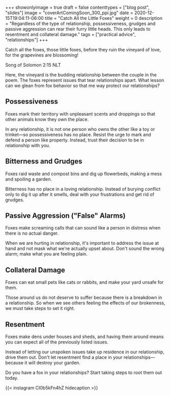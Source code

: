 +++
showonlyimage = true
draft = false
contenttypes = ["blog post", "slides"]
image = "coverArtComingSoon_300_ppi.jpg"
date = 2020-12-15T19:04:11-06:00
title = "Catch All the Little Foxes"
weight = 0
description = "Regardless of the type of relationship, possessiveness, grudges and passive aggression can rear their furry little heads. This only leads to resentment and collateral damage."
tags = ["practical advice", "relationships"]
+++

<div class='bible-text'>Catch all the foxes, those little foxes, before they ruin the vineyard of love, for the grapevines are blossoming!
<p class='bible-reference'>Song of Solomon 2:15 NLT</p>
</div>

Here, the vineyard is the budding relationship between the couple in the poem. The foxes represent issues that tear relationships apart. What lesson can we glean from fox behavior so that me way protect our relationships?

## Possessiveness
Foxes mark their territory with unpleasant scents and droppings so that other animals know they own the place. 

In any relationship, it is not one person who owns the other like a toy or trinket—so possessiveness has no place. Resist the urge to mark and defend a person like property. Instead, trust their decision to be in relationship with you.

## Bitterness and Grudges
Foxes raid waste and compost bins and dig up flowerbeds, making a mess and spoiling a garden.

Bitterness has no place in a loving relationship. Instead of burying conflict only to dig it up after it smells, deal with your frustrations and get rid of grudges.

## Passive Aggression ("False" Alarms)
Foxes make screaming calls that can sound like a person in distress when there is no actual danger.

When we are hurting in relationship, it's important to address the issue at hand and not mask what we're actually upset about. Don't sound the wrong alarm; make what you are feeling plain.

## Collateral Damage
Foxes can eat small pets like cats or rabbits, and make your yard unsafe for them.

Those around us do not deserve to suffer because there is a breakdown in a relationship. So when we see others feeling the effects of our brokenness, we must take steps to set it right.

## Resentment
Foxes make dens under houses and sheds, and having them around means you can expect all of the previously listed issues.

Instead of letting our unspoken issues take up residence in our relationship, drive them out. Don't let resentment find a place in your relationships—because it will destroy your garden.

Do you have a fox in your relationships? Start taking steps to root them out today.

{{< instagram CI0b5kFn4hZ hidecaption >}}